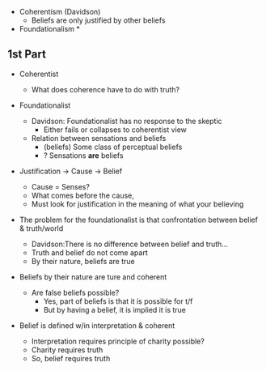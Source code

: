 - Coherentism (Davidson)
    * Beliefs are only justified by other beliefs
- Foundationalism
    * 

1st Part
--------
- Coherentist
    * What does coherence have to do with truth?
- Foundationalist
    * Davidson: Foundationalist has no response to the skeptic
        - Either fails or collapses to coherentist view
    * Relation between sensations and beliefs
        - (beliefs) Some class of perceptual beliefs
        - ? Sensations **are** beliefs
- Justification -> Cause -> Belief
    * Cause = Senses?
    * What comes before the cause,
    * Must look for justification in the meaning of what your believing

- The problem for the foundationalist is that confrontation between belief & truth/world
    * Davidson:There is no difference between belief and truth...
    * Truth and belief do not come apart
    * By their nature, beliefs are true
- Beliefs by their nature are ture and coherent
    * Are false beliefs possible?
        - Yes, part of beliefs is that it is possible for t/f
        - But by having a belief, it is implied it is true
- Belief is defined w/in interpretation & coherent
    * Interpretation requires principle of charity possible?
    * Charity requires truth
    * So, belief requires truth
